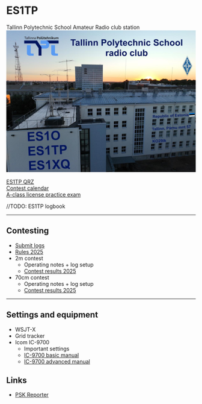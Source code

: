 # ES1TP

Tallinn Polytechnic School Amateur Radio club station
![TPT](TPT_rc_1.jpg)

[ES1TP QRZ](https://www.qrz.com/db/ES1TP)  
[Contest calendar](https://www.erau.ee/et/kalender)  
[A-class license practice exam](olev-mutso.github.io/a-cat-ham/)

//TODO: ES1TP logbook

---

## Contesting

* [Submit logs](https://es7arl.carlnet.ee/ull/?p=saadalogi)
* [Rules 2025](https://www.erau.ee/images/Voistlustulemused/ULL_KV/eesti%20ull%20karikavoistlused_juhend.pdf)
* 2m contest
  * Operating notes + log setup
  * [Contest results 2025](https://es7arl.carlnet.ee/ull/?p=ULL2mKV&etapp=2025)
* 70cm contest
  * Operating notes + log setup
  * [Contest results 2025](https://es7arl.carlnet.ee/ull/?p=ULL70cmKV&etapp=2025)

---

## Settings and equipment

* WSJT-X
* Grid tracker 
* Icom IC-9700
  * Important settings 
  * [IC-9700 basic manual](https://www.hamdigitaal.nl/download/algemene-informatie/IC-9700_ENG_Basic_0.pdf)
  * [IC-9700 advanced manual](https://icomuk.co.uk/files/icom/PDF/advancedManuals/IC-9700_AdvancedManual_ENG_1.pdf)

## Links

* [PSK Reporter](https://pskreporter.info/pskmap.html)



